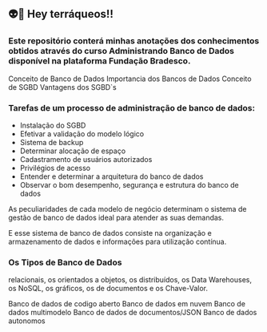 ## 👽📣 Hey terráqueos!!



### Este repositório conterá minhas anotações dos conhecimentos obtidos através do curso Administrando Banco de Dados disponível na plataforma Fundação Bradesco.

Conceito de Banco de Dados
Importancia dos Bancos de Dados
Conceito de SGBD
Vantagens dos SGBD`s

### Tarefas de um processo de administração de banco de dados:

* Instalação do SGBD
* Efetivar a validação do modelo lógico
* Sistema de backup
* Determinar alocação de espaço
* Cadastramento de usuários autorizados
* Privilégios de acesso
* Entender e determinar a arquitetura do banco de dados
* Observar o bom desempenho, segurança e estrutura do banco de dados

As peculiaridades de cada modelo de negócio determinam o sistema de gestão de
banco de dados ideal para atender as suas demandas.

E esse sistema de banco de dados consiste na organização e armazenamento de
dados e informações para utilização contínua.

### Os Tipos de Banco de Dados

relacionais, os orientados a objetos, os distribuídos, os Data Warehouses, os NoSQL, os gráficos, os de documentos e os Chave-Valor.



Banco de dados de codigo aberto
Banco de dados em nuvem
Banco de dados multimodelo
Banco de dados de documentos/JSON
Banco de dados autonomos







